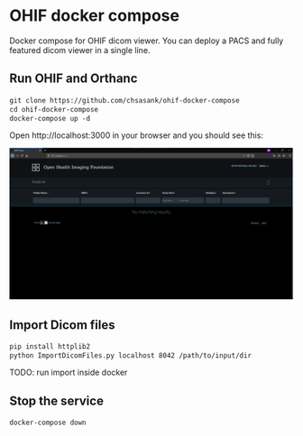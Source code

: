 # OHIF docker compose

Docker compose for OHIF dicom viewer. You can deploy a PACS and fully featured dicom viewer in a single line.

## Run OHIF and Orthanc

```
git clone https://github.com/chsasank/ohif-docker-compose
cd ohif-docker-compose
docker-compose up -d
```

Open http://localhost:3000 in your browser and you should see this:

![Ohif viewer](./ohif.png)


## Import Dicom files


```
pip install httplib2
python ImportDicomFiles.py localhost 8042 /path/to/input/dir
```

TODO: run import inside docker

## Stop the service

```
docker-compose down
```